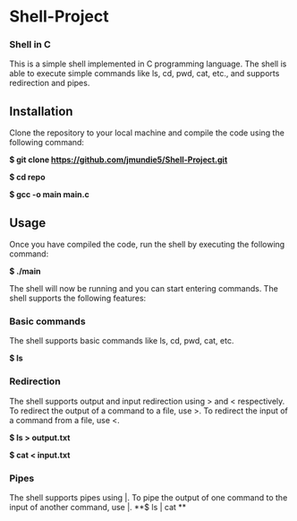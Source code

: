 # Shell-Project


### Shell in C
This is a simple shell implemented in C programming language. The shell is able to execute simple commands like ls, cd, pwd, cat, etc., and supports redirection and pipes.

## Installation
Clone the repository to your local machine and compile the code using the following command:

**$ git clone https://github.com/jmundie5/Shell-Project.git**

**$ cd repo**

**$ gcc -o main main.c**

## Usage
Once you have compiled the code, run the shell by executing the following command:


**$ ./main**

The shell will now be running and you can start entering commands. The shell supports the following features:

### Basic commands
The shell supports basic commands like ls, cd, pwd, cat, etc.

**$ ls**


### Redirection
The shell supports output and input redirection using > and < respectively. To redirect the output of a command to a file, use >. To redirect the input of a command from a file, use <.

**$ ls > output.txt**

**$ cat < input.txt**

### Pipes

The shell supports pipes using |. To pipe the output of one command to the input of another command, use |.
**$ ls | cat **
